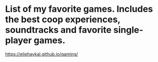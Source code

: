 # List of my favorite games. Includes the best coop experiences, soundtracks and favorite single-player games.
https://eliehaykal.github.io/gaming/
